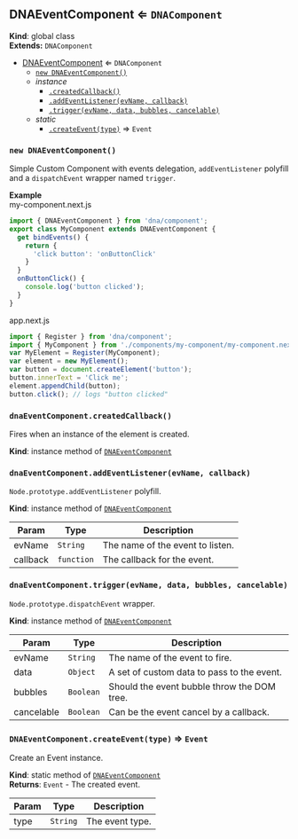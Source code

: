 <a name="DNAEventComponent"></a>
## DNAEventComponent ⇐ <code>DNAComponent</code>
**Kind**: global class  
**Extends:** <code>DNAComponent</code>  

* [DNAEventComponent](#DNAEventComponent) ⇐ <code>DNAComponent</code>
    * [`new DNAEventComponent()`](#new_DNAEventComponent_new)
    * _instance_
        * [`.createdCallback()`](#DNAEventComponent+createdCallback)
        * [`.addEventListener(evName, callback)`](#DNAEventComponent+addEventListener)
        * [`.trigger(evName, data, bubbles, cancelable)`](#DNAEventComponent+trigger)
    * _static_
        * [`.createEvent(type)`](#DNAEventComponent.createEvent) ⇒ <code>Event</code>

<a name="new_DNAEventComponent_new"></a>
### `new DNAEventComponent()`
Simple Custom Component with events delegation, `addEventListener` polyfill and a `dispatchEvent` wrapper named `trigger`.

**Example**  
my-component.next.js
```js
import { DNAEventComponent } from 'dna/component';
export class MyComponent extends DNAEventComponent {
  get bindEvents() {
    return {
      'click button': 'onButtonClick'
    }
  }
  onButtonClick() {
    console.log('button clicked');
  }
}
```
app.next.js
```js
import { Register } from 'dna/component';
import { MyComponent } from './components/my-component/my-component.next.js';
var MyElement = Register(MyComponent);
var element = new MyElement();
var button = document.createElement('button');
button.innerText = 'Click me';
element.appendChild(button);
button.click(); // logs "button clicked"
```
<a name="DNAEventComponent+createdCallback"></a>
### `dnaEventComponent.createdCallback()`
Fires when an instance of the element is created.

**Kind**: instance method of <code>[DNAEventComponent](#DNAEventComponent)</code>  
<a name="DNAEventComponent+addEventListener"></a>
### `dnaEventComponent.addEventListener(evName, callback)`
`Node.prototype.addEventListener` polyfill.

**Kind**: instance method of <code>[DNAEventComponent](#DNAEventComponent)</code>  

| Param | Type | Description |
| --- | --- | --- |
| evName | <code>String</code> | The name of the event to listen. |
| callback | <code>function</code> | The callback for the event. |

<a name="DNAEventComponent+trigger"></a>
### `dnaEventComponent.trigger(evName, data, bubbles, cancelable)`
`Node.prototype.dispatchEvent` wrapper.

**Kind**: instance method of <code>[DNAEventComponent](#DNAEventComponent)</code>  

| Param | Type | Description |
| --- | --- | --- |
| evName | <code>String</code> | The name of the event to fire. |
| data | <code>Object</code> | A set of custom data to pass to the event. |
| bubbles | <code>Boolean</code> | Should the event bubble throw the DOM tree. |
| cancelable | <code>Boolean</code> | Can be the event cancel by a callback. |

<a name="DNAEventComponent.createEvent"></a>
### `DNAEventComponent.createEvent(type)` ⇒ <code>Event</code>
Create an Event instance.

**Kind**: static method of <code>[DNAEventComponent](#DNAEventComponent)</code>  
**Returns**: <code>Event</code> - The created event.  

| Param | Type | Description |
| --- | --- | --- |
| type | <code>String</code> | The event type. |

